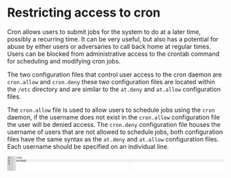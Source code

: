 # Restricting access to cron

Cron allows users to submit jobs for the system to do at a later time, possibly a recurring time. It can be very useful, 
but also has a potential for abuse by either users or adversaries to call back home at regular times. Users can be 
blocked from administrative access to the crontab command for scheduling and modifying cron jobs.

The two configuration files that control user access to the cron daemon are `cron.allow` and `cron.deny` these two 
configuration files are located within the `/etc` directory and are similar to the `at.deny` and `at.allow` 
configuration files.

The `cron.allow` file is used to allow users to schedule jobs using the `cron` daemon, if the username does not exist 
in the `cron.allow` configuration file the user will be denied access. The `cron.deny` configuration file houses the 
username of users that are not allowed to schedule jobs, both configuration files have the same syntax as the `at.deny` 
and `at.allow` configuration files. Each username should be specified on an individual line.

![Cron allow](../../_static/images/cron-allow.png)
